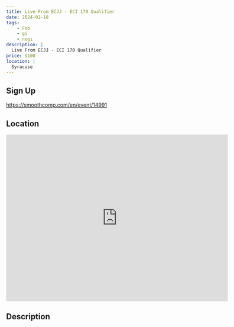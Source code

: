 ```yaml
---
title: Live From ECJJ - ECI 170 Qualifier
date: 2024-02-18
tags:
    - Feb
    - gi 
    - nogi 
description: |
  Live From ECJJ - ECI 170 Qualifier
price: $100
location: |
  Syracuse
---
```

## Sign Up
https://smoothcomp.com/en/event/14991

## Location
<iframe src="https://www.google.com/maps/embed?pb=!1m18!1m12!1m3!1d12345.6789!2d-76.1262536!3d43.1757025!2m3!1f0!2f0!3f0!3m2!1i1024!2i768!4f13.1!3m3!1m2!1s0x0%3A0x0!2z43.1757025!5e0!3m2!1sen!2sus!4v1234567890" width="600" height="450" style="border:0;" allowfullscreen="" loading="lazy"></iframe>

## Description
